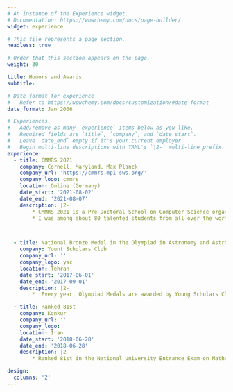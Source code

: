 ```yaml
---
# An instance of the Experience widget.
# Documentation: https://wowchemy.com/docs/page-builder/
widget: experience

# This file represents a page section.
headless: true

# Order that this section appears on the page.
weight: 30

title: Honors and Awards
subtitle:

# Date format for experience
#   Refer to https://wowchemy.com/docs/customization/#date-format
date_format: Jan 2006

# Experiences.
#   Add/remove as many `experience` items below as you like.
#   Required fields are `title`, `company`, and `date_start`.
#   Leave `date_end` empty if it's your current employer.
#   Begin multi-line descriptions with YAML's `|2-` multi-line prefix.
experience:
  - title: CMMRS 2021
    company: Cornell, Maryland, Max Planck
    company_url: 'https://cmmrs.mpi-sws.org/'
    company_logo: cmmrs
    location: Online (Germany)
    date_start: '2021-08-02'
    date_end: '2021-08-07'
    description: |2-
        * CMMRS 2021 is a Pre-Doctoral School on Computer Science organized by Cornell University, Max Planck Institute for Software Systems, and University of Maryland, College Park.
        * I was among about 80 talented students from all over the world who were selected to participate in this school.



  - title: National Bronze Medal in the Olympiad in Astronomy and Astrophysics
    company: Yount Scholars Club
    company_url: ''
    company_logo: ysc
    location: Tehran
    date_start: '2017-06-01'
    date_end: '2017-09-01'
    description: |2-
        *  Every year, Olympiad Medals are awarded by Young Scholars Club to about 40 talented students in each field, after a series of exams and courses.

  - title: Ranked 81st
    company: Konkur
    company_url: ''
    company_logo: 
    location: Iran
    date_start: '2018-06-28'
    date_end: '2018-06-28'
    description: |2-
        * Ranked 81st in the National University Entrance Exam on Mathematics (Konkour) among more than 144,000 students nationwide.

design:
  columns: '2'
---
```

